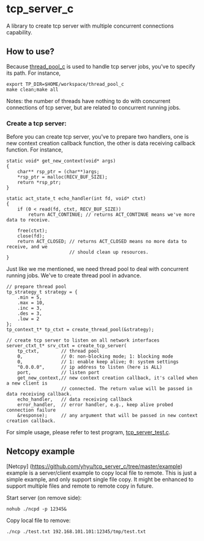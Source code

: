 # tcp_server_c
A library to create tcp server with multiple concurrent connections capability.

## How to use?

Because [thread_pool_c](https://github.com/yhyu/thread_pool_c) is used to handle tcp server jobs, you've to specify its path. For instance, 

```
export TP_DIR=$HOME/workspace/thread_pool_c
make clean;make all
```
Notes: the number of threads have nothing to do with concurrent connections of tcp server, but are related to concurrent running jobs.

### Create a tcp server:

Before you can create tcp server, you've to prepare two handlers, one is new context creation callback function, the other is data receiving callback function. For instance,
```
static void* get_new_context(void* args)
{
    char** rsp_ptr = (char**)args;
    *rsp_ptr = malloc(RECV_BUF_SIZE);
    return *rsp_ptr;
}

static act_state_t echo_handler(int fd, void* ctxt)
{
    if (0 < read(fd, ctxt, RECV_BUF_SIZE))
        return ACT_CONTINUE; // returns ACT_CONTINUE means we've more data to receive.

    free(ctxt);
    close(fd);
    return ACT_CLOSED; // returns ACT_CLOSED means no more data to receive, and we
                       // should clean up resources.
}
```

Just like we me mentioned, we need thread pool to deal with concurrent running jobs. We've to create thread pool in advance.
```
// prepare thread pool
tp_strategy_t strategy = {
    .min = 5,
    .max = 10,
    .inc = 3,
    .des = 3,
    .low = 2
};
tp_context_t* tp_ctxt = create_thread_pool(&strategy);

// create tcp server to listen on all network interfaces
server_ctxt_t* srv_ctxt = create_tcp_server(
    tp_ctxt,        // thread pool
    0,              // 0: non-blocking mode; 1: blocking mode
    0,              // 1: enable keep alive; 0: system settings
    "0.0.0.0",      // ip address to listen (here is ALL)
    port,           // listen port
    get_new_context,// new context creation callback, it's called when a new client is
                    // connected. The return value will be passed in data receiving callback.
    echo_handler,   // data receiving callback
    error_handler,  // error handler, e.g., keep alive probed connection failure
    &response);     // any argument that will be passed in new context creation callback.
```
For simple usage, please refer to test program, [tcp_server_test.c](https://github.com/yhyu/tcp_server_c/blob/master/tcp_server_test.c).

## Netcopy example

[Netcpy] (https://github.com/yhyu/tcp_server_c/tree/master/example) example is a server/client example to copy local file to remote. This is just a simple example, and only support single file copy. It might be enhanced to support multiple files and remote to remote copy in future.

Start server (on remove side):
```
nohub ./ncpd -p 12345&
```

Copy local file to remove:
```
./ncp ./test.txt 192.168.101.101:12345/tmp/test.txt
```
